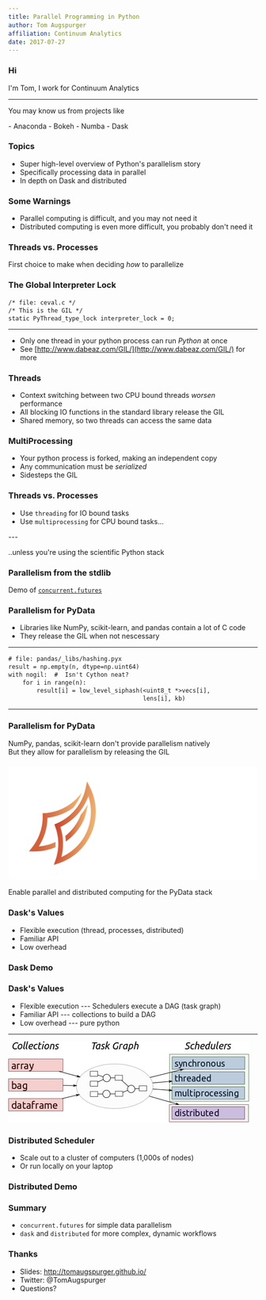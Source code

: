 ```yaml
---
title: Parallel Programming in Python
author: Tom Augspurger
affiliation: Continuum Analytics
date: 2017-07-27
---
```


### Hi

I'm Tom, I work for Continuum Analytics

---

You may know us from projects like

<div class="left">
- Anaconda
- Bokeh
- Numba
- Dask
</div>

### Topics

- Super high-level overview of Python's parallelism story
- Specifically processing data in parallel
- In depth on Dask and distributed

### Some Warnings

- Parallel computing is difficult, and you may not need it
- Distributed computing is even more difficult, you probably don't need it

### Threads vs. Processes

First choice to make when deciding *how* to parallelize

### The Global Interpreter Lock

    /* file: ceval.c */
    /* This is the GIL */
    static PyThread_type_lock interpreter_lock = 0;

---

- Only one thread in your python process can run *Python* at once
- See [http://www.dabeaz.com/GIL/](http://www.dabeaz.com/GIL/) for more

### Threads

- Context switching between two CPU bound threads *worsen* performance
- All blocking IO functions in the standard library release the GIL
- Shared memory, so two threads can access the same data
 
### MultiProcessing

- Your python process is forked, making an independent copy
- Any communication must be *serialized*
- Sidesteps the GIL

### Threads vs. Processes

- Use `threading` for IO bound tasks
- Use `multiprocessing` for CPU bound tasks...

<div class="fragment">
---

..unless you're using the scientific Python stack

</div>

### Parallelism from the stdlib

Demo of [`concurrent.futures`](https://docs.python.org/3/library/concurrent.futures.html)


### Parallelism for PyData

- Libraries like NumPy, scikit-learn, and pandas contain a lot of C code
- They release the GIL when not nescessary

---

    # file: pandas/_libs/hashing.pyx
    result = np.empty(n, dtype=np.uint64)
    with nogil:  #  Isn't Cython neat?
        for i in range(n):
            result[i] = low_level_siphash(<uint8_t *>vecs[i],
                                          lens[i], kb)

---

### Parallelism for PyData

<div class="fragment">
  NumPy, pandas, scikit-learn don't provide parallelism natively
</div>

<div class="fragment">
But they allow for parallelism by releasing the GIL
</div>

### 

<img src="figures/dask_horizontal_white.svg"/>

Enable parallel and distributed computing for the PyData stack

### Dask's Values

- Flexible execution (thread, processes, distributed)
- Familiar API
- Low overhead

### Dask Demo

### Dask's Values

- Flexible execution --- Schedulers execute a DAG (task graph)
- Familiar API --- collections to build a DAG
- Low overhead --- pure python

---

<img src="figures/collections-schedulers.png">

### Distributed Scheduler

- Scale out to a cluster of computers (1,000s of nodes)
- Or run locally on your laptop

### Distributed Demo

### Summary

- `concurrent.futures` for simple data parallelism
- `dask` and `distributed` for more complex, dynamic workflows

### Thanks

- Slides: http://tomaugspurger.github.io/
- Twitter: @TomAugspurger
- Questions?
